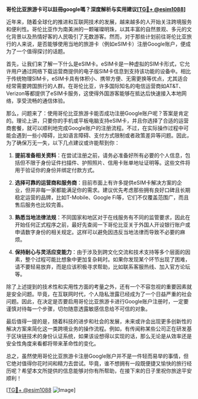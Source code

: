 **哥伦比亚旅游卡可以註冊google嗎？深度解析与实用建议[[TG💪+ @esim1088](https://t.me/s/esim1088)]**

近年来，随着全球化的推进和互联网技术的发展，越来越多的人开始关注跨境服务和便利性。哥伦比亚作为南美洲的一颗璀璨明珠，以其丰富的自然景观、多元的文化背景以及热情好客的人民吸引了无数游客。然而，对于那些计划前往哥伦比亚旅行的人来说，是否能够使用当地的旅游卡（例如eSIM卡）注册Google账户，便成为了一个值得探讨的话题。

首先，让我们来了解一下什么是eSIM卡。eSIM卡是一种虚拟的SIM卡形式，它允许用户通过网络下载运营商提供的电子版SIM卡信息到支持该功能的设备中。相比于传统物理SIM卡，eSIM卡具有体积小、携带方便、无需更换等优点，尤其适合经常需要跨国旅行的人群。在哥伦比亚，许多国际知名的电信运营商如AT&T、Verizon等都提供了eSIM卡服务，这使得外国游客能够在抵达后快速接入本地网络，享受流畅的通信体验。

那么，问题来了：使用哥伦比亚旅游卡能否成功注册Google账户呢？答案是肯定的。理论上讲，只要你的手机或平板电脑支持eSIM卡，并且你选择了合适的运营商套餐，就可以顺利地完成Google账户的注册流程。不过，在实际操作过程中可能会遇到一些小障碍，比如语言障碍、支付方式限制或者政策差异等问题。因此，为了确保万无一失，以下几点建议或许能帮到你：

1. **提前准备相关资料**：在尝试注册之前，请务必准备好所有必要的个人信息，包括但不限于身份证件扫描件、护照照片、信用卡账单地址证明等。这些文件将用于验证你的身份并绑定付款方式。
   
2. **选择可靠的运营商和服务商**：目前市面上有许多提供eSIM卡解决方案的企业，但并非每一家都能满足你的需求。建议优先考虑那些拥有良好口碑且长期稳定运营的品牌，比如T-Mobile、Google Fi等，它们不仅覆盖范围广，而且售后服务也比较完善。

3. **熟悉当地法律法规**：不同国家和地区对于在线服务有不同的监管要求，因此在开始任何正式程序之前，最好先查阅一下哥伦比亚关于外国人开设银行账户或申请数字身份的相关规定。这样可以避免因违反当地法律而导致不必要的麻烦。

4. **保持耐心与灵活应变能力**：由于涉及到跨文化交流和技术支持等多个层面的因素，整个过程可能比想象中更加复杂耗时。如果你发现某个环节出现了困难，请不要轻易放弃，而是应该积极寻求帮助，比如联系客服热线、加入官方论坛等。

除了上述提到的技术性和实用性方面的考量之外，还有一个不容忽视的重要因素就是安全问题。毕竟，在互联网时代，个人隐私泄露已经成为了一个日益严重的社会问题。因此，在决定是否要启用哥伦比亚旅游卡进行Google账户注册时，一定要谨慎对待每一个步骤，切勿随意透露敏感信息给不可信的对象。

最后值得一提的是，随着科技的进步和社会的发展，未来或许会出现更多创新性的解决方案来简化这一类跨境业务的操作流程。例如，有传闻称某些公司正在研发基于区块链技术的身份认证系统，如果该设想得以实现的话，那么无论是从效率还是安全性角度来看都将带来革命性的变化。

总之，虽然使用哥伦比亚旅游卡注册Google账户并不是一件轻而易举的事情，但它绝对值得你花时间和精力去尝试。毕竟，谁不想拥有一段既便捷又愉快的旅行经历呢？希望本文所提供的信息能够对你有所帮助，在接下来的日子里祝你旅途平安顺利！

[[TG💪+ @esim1088](https://t.me/s/esim1088) ![Image](https://i.postimg.cc/4NQfJmqS/Snipaste-2025-05-13-00-14-12.png)]